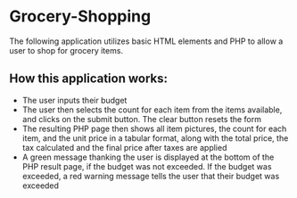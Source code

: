 # Grocery-Shopping

The following application utilizes basic HTML elements and PHP to allow a user to shop for grocery items.

## How this application works:
* The user inputs their budget
* The user then selects the count for each item from the items available, and clicks on the submit button. The clear button resets the form
* The resulting PHP page then shows all item pictures, the count for each item, and the unit price in a tabular format, along with the total price, the tax calculated and the final price after taxes are applied
* A green message thanking the user is displayed at the bottom of the PHP result page, if the budget was not exceeded. If the budget was exceeded, a red warning message tells the user that their budget was exceeded

